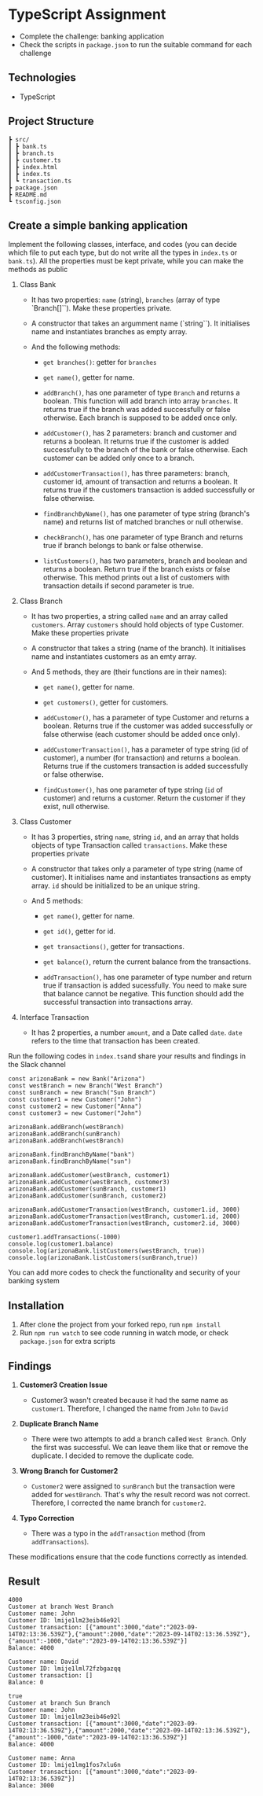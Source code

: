 # TypeScript Assignment

- Complete the challenge: banking application
- Check the scripts in `package.json` to run the suitable command for each challenge

## Technologies

- TypeScript

## Project Structure
````
┣ src/
┃ ┣ bank.ts
┃ ┣ branch.ts
┃ ┣ customer.ts
┃ ┣ index.html
┃ ┣ index.ts
┃ ┗ transaction.ts
┣ package.json
┣ README.md
┗ tsconfig.json
````

## Create a simple banking application

Implement the following classes, interface, and codes (you can decide which file to put each type, but do not write all the types in `index.ts` or `bank.ts`). All the properties must be kept private, while you can make the methods as public

1. Class Bank

   - It has two properties: `name` (string), `branches` (array of type `Branch[]``). Make these properties private.

   - A constructor that takes an argumment name (`string``). It initialises name and instantiates branches as empty array.

   - And the following methods:

     - `get branches()`: getter for `branches`

     - `get name()`, getter for name.

     - `addBranch()`, has one parameter of type `Branch` and returns a boolean. This function will add branch into array `branches`. It returns true if the branch was added successfully or false otherwise. Each branch is supposed to be added once only.

     - `addCustomer()`, has 2 parameters: branch and customer and returns a boolean. It returns true if the customer is added successfully to the branch of the bank or false otherwise. Each customer can be added only once to a branch.

     - `addCustomerTransaction()`, has three parameters: branch, customer id, amount of transaction and returns a boolean. It returns true if the customers transaction is added successfully or false otherwise.

     - `findBranchByName()`, has one parameter of type string (branch's name) and returns list of matched branches or null otherwise.

     - `checkBranch()`, has one parameter of type Branch and returns true if branch belongs to bank or false otherwise.

     - `listCustomers()`, has two parameters, branch and boolean and returns a boolean. Return true if the branch exists or false otherwise. This method prints out a list of customers with transaction details if second parameter is true.

2. Class Branch

   - It has two properties, a string called `name` and an array called `customers`. Array `customers` should hold objects of type Customer. Make these properties private

   - A constructor that takes a string (name of the branch). It initialises name and instantiates customers as an emty array.

   - And 5 methods, they are (their functions are in their names):

     - `get name()`, getter for name.

     - `get customers()`, getter for customers.

     - `addCustomer()`, has a parameter of type Customer and returns a boolean. Returns true if the customer was added successfully or false otherwise (each customer should be added once only).

     - `addCustomerTransaction()`, has a parameter of type string (id of customer), a number (for transaction) and returns a boolean. Returns true if the customers transaction is added successfully or false otherwise.

     - `findCustomer()`, has one parameter of type string (`id` of customer) and returns a customer. Return the customer if they exist, null otherwise.

3. Class Customer

   - It has 3 properties, string `name`, string `id`, and an array that holds objects of type Transaction called `transactions`. Make these properties private

   - A constructor that takes only a parameter of type string (name of customer). It initialises name and instantiates transactions as empty array. `id` should be initialized to be an unique string.

   - And 5 methods:

     - `get name()`, getter for name.

     - `get id()`, getter for id.

     - `get transactions()`, getter for transactions.

     - `get balance()`, return the current balance from the transactions.

     - `addTransaction()`, has one parameter of type number and return true if transaction is added sucessfully. You need to make sure that balance cannot be negative. This function should add the successful transaction into transactions array.

4. Interface Transaction

   - It has 2 properties, a number `amount`, and a Date called `date`. `date` refers to the time that transaction has been created.

Run the following codes in `index.ts`and share your results and findings in the Slack channel

```
const arizonaBank = new Bank("Arizona")
const westBranch = new Branch("West Branch")
const sunBranch = new Branch("Sun Branch")
const customer1 = new Customer("John")
const customer2 = new Customer("Anna")
const customer3 = new Customer("John")

arizonaBank.addBranch(westBranch)
arizonaBank.addBranch(sunBranch)
arizonaBank.addBranch(westBranch)

arizonaBank.findBranchByName("bank")
arizonaBank.findBranchByName("sun")

arizonaBank.addCustomer(westBranch, customer1)
arizonaBank.addCustomer(westBranch, customer3)
arizonaBank.addCustomer(sunBranch, customer1)
arizonaBank.addCustomer(sunBranch, customer2)

arizonaBank.addCustomerTransaction(westBranch, customer1.id, 3000)
arizonaBank.addCustomerTransaction(westBranch, customer1.id, 2000)
arizonaBank.addCustomerTransaction(westBranch, customer2.id, 3000)

customer1.addTransactions(-1000)
console.log(customer1.balance)
console.log(arizonaBank.listCustomers(westBranch, true))
console.log(arizonaBank.listCustomers(sunBranch,true))
```

You can add more codes to check the functionality and security of your banking system

## Installation

1. After clone the project from your forked repo, run `npm install`
2. Run `npm run watch` to see code running in watch mode, or check `package.json` for extra scripts


## Findings

1. **Customer3 Creation Issue**
   - Customer3 wasn't created because it had the same name as ```customer1```. Therefore, I changed the name from ```John``` to ```David```

2. **Duplicate Branch Name**
   - There were two attempts to add a branch called ```West Branch```. Only the first was successful. We can leave them like that or remove the duplicate. I decided to remove the duplicate code.

3. **Wrong Branch for Customer2**
   - ```Customer2``` were assigned to ```sunBranch``` but the transaction were added for ```westBranch```. That's why the result record was not correct. Therefore, I corrected the name branch for ```customer2```.

4. **Typo Correction**
   - There was a typo in the `addTransaction` method (from ```addTransactions```).

These modifications ensure that the code functions correctly as intended.

## Result

```
4000
Customer at branch West Branch
Customer name: John
Customer ID: lmije1lm23eib46e92l
Customer transaction: [{"amount":3000,"date":"2023-09-14T02:13:36.539Z"},{"amount":2000,"date":"2023-09-14T02:13:36.539Z"},{"amount":-1000,"date":"2023-09-14T02:13:36.539Z"}]
Balance: 4000

Customer name: David
Customer ID: lmije1lml72fzbgazqq
Customer transaction: []
Balance: 0

true
Customer at branch Sun Branch
Customer name: John
Customer ID: lmije1lm23eib46e92l
Customer transaction: [{"amount":3000,"date":"2023-09-14T02:13:36.539Z"},{"amount":2000,"date":"2023-09-14T02:13:36.539Z"},{"amount":-1000,"date":"2023-09-14T02:13:36.539Z"}]
Balance: 4000

Customer name: Anna
Customer ID: lmije1lmg1fos7xlu6n
Customer transaction: [{"amount":3000,"date":"2023-09-14T02:13:36.539Z"}]
Balance: 3000
```